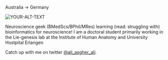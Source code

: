 Australia -> Germany

<picture>
 <img alt="YOUR-ALT-TEXT" src="YOUR-DEFAULT-IMAGE">
</picture>

Neuroscience geek (BMedScs/BPhil/MRes) learning (read: struggling with) bioinformatics for neuroscience! I am a doctoral student primarily working in the Lie-genesis lab at the Institute of Human Anatomy and University Hostpital Erlangen

Catch up with me on twitter [@ali_asgher_ali](www.twitter.com/ali_asgher_ali).
<!---
AAA-3/AAA-3 is a ✨ special ✨ repository because its `README.md` (this file) appears on your GitHub profile.
You can click the Preview link to take a look at your changes.
- 💞️ I’m looking to collaborate on ...
--->

